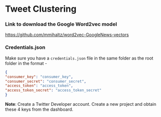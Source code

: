 # Tweet Clustering

### Link to download the Google Word2vec model
https://github.com/mmihaltz/word2vec-GoogleNews-vectors

### Credentials.json
Make sure you have a `credentials.json` file in the same folder as the root folder in the format - 
```json
{
"consumer_key": "consumer_key", 
"consumer_secret": "consumer_secret", 
"access_token": "access_token", 
"access_token_secret": "access_token_secret"
}
```
**Note**: Create a Twitter Developer account. Create a new project and obtain these 4 keys from the dashboard.